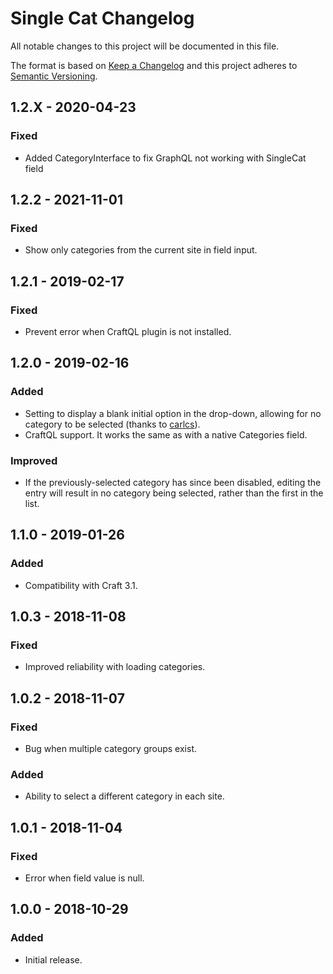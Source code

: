 # Single Cat Changelog

All notable changes to this project will be documented in this file.

The format is based on [Keep a Changelog](http://keepachangelog.com/) and this project adheres to [Semantic Versioning](http://semver.org/).


## 1.2.X - 2020-04-23

### Fixed

- Added CategoryInterface to fix GraphQL not working with SingleCat field

## 1.2.2 - 2021-11-01

### Fixed

- Show only categories from the current site in field input.

## 1.2.1 - 2019-02-17

### Fixed

- Prevent error when CraftQL plugin is not installed.

## 1.2.0 - 2019-02-16

### Added

- Setting to display a blank initial option in the drop-down, allowing for no category to be selected (thanks to [carlcs](https://github.com/carlcs)).
- CraftQL support. It works the same as with a native Categories field.

### Improved

- If the previously-selected category has since been disabled, editing the entry will result in no category being selected, rather than the first in the list.

## 1.1.0 - 2019-01-26

### Added

- Compatibility with Craft 3.1.

## 1.0.3 - 2018-11-08

### Fixed

- Improved reliability with loading categories.

## 1.0.2 - 2018-11-07

### Fixed

- Bug when multiple category groups exist.

### Added

- Ability to select a different category in each site.

## 1.0.1 - 2018-11-04

### Fixed

- Error when field value is null.

## 1.0.0 - 2018-10-29

### Added

- Initial release.
